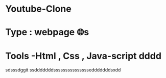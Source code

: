 # Youtube-Clone
# Type : webpage 🌐s
# Tools -Html , Css , Java-script dddd

sdsssdggit ssdddddddsssssssssssssssedddddddsxdd